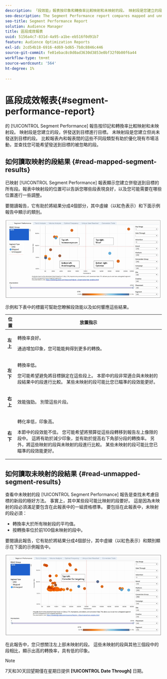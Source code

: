 ```yaml
---
description: 「段效能」報表按印象和轉換率比較映射和未映射的段。 映射段是您建立的段，併發送到目標進行目標。 未映射段是您建立但尚未發送到目標的段。 比較報表內和報表間的這些不同段類型有助於優化現有市場活動，並查找您可能希望發送到目標的被忽略的段。
seo-description: The Segment Performance report compares mapped and unmapped segments by impressions and conversion rates. A mapped segment is a segment you create and send to a destination for targeting. An unmapped segment is a segment that you've created but have not sent to a destination for targeting. Comparing these different segment types within and between reports helps you optimize existing campaigns and find overlooked segments that you may want to send to a destination for targeting.
seo-title: Segment Performance Report
solution: Audience Manager
title: 區段成效報表
uuid: 5156a4c7-831d-4a95-a1be-eb516f0d91b7
feature: Audience Optimization Reports
exl-id: 2cd54b18-6916-4d69-bd65-7b8c8846c446
source-git-commit: fe01ebac8c0d0ad3630d3853e0bf32f0b00f6a44
workflow-type: tm+mt
source-wordcount: '564'
ht-degree: 1%

---
```


# 區段成效報表{#segment-performance-report}

的 [!UICONTROL Segment Performance] 報告按印記和轉換率比較映射和未映射段。 映射段是您建立的段，併發送到目標進行目標。 未映射段是您建立但尚未發送到目標的段。 比較報表內和報表間的這些不同段類型有助於優化現有市場活動，並查找您可能希望發送到目標的被忽略的段。

## 如何讀取映射的段結果 {#read-mapped-segment-results}

已映射 [!UICONTROL Segment Performance] 報表顯示您建立併發送到目標的所有段。報表中映射段的位置可以告訴您哪些段表現良好，以及您可能需要在哪些位置進行一些調整。

要閱讀報告，它有助於將結果分成4個部分，其中虛線（以紅色表示）和下面示例報告中顯示的類別。

![](assets/mapped-segment-performance.png)

示例和下表中的標籤可幫助您瞭解段效能以及如何響應這些結果。

<table id="table_A29253B30DFA4CD7B3B7C320DE0BDEA4"> 
 <thead> 
  <tr> 
   <th colname="col1" class="entry"> 位置 </th> 
   <th colname="col2" class="entry"> 放置指示 </th> 
  </tr> 
 </thead>
 <tbody> 
  <tr> 
   <td colname="col1"> <p> <b>左上</b> </p> </td> 
   <td colname="col2"> <p>轉換率良好。 </p> <p>通過增加印象，您可能能夠得到更多的轉換。 </p> </td> 
  </tr> 
  <tr> 
   <td colname="col1"> <p> <b>左下</b> </p> </td> 
   <td colname="col2"> <p>轉換率低。 </p> <p>您可能希望避免將目標鎖定在這些段上。 本節中的段非常適合與未映射的段結果中的段進行比較。 某些未映射的段可能比您已瞄準的段效能更好。 </p> </td> 
  </tr> 
  <tr> 
   <td colname="col1"> <p> <b>右上</b> </p> </td> 
   <td colname="col2"> <p>效能強勁。 別管這些片段。 </p> </td> 
  </tr> 
  <tr> 
   <td colname="col1"> <p> <b>右下</b> </p> </td> 
   <td colname="col2"> <p>轉化率低，印象高。 </p> <p>本節中的段效能不佳。 您可能希望將預算從這些段轉移到報告左上像限的段中。 這將有助於減少印象，並有助於提高右下角部分段的轉換率。 另外，將這些映射的段與未映射的段進行比較。 某些未映射的段可能比您已瞄準的段效能更好。 </p> </td> 
  </tr> 
 </tbody> 
</table>

## 如何讀取未映射的段結果 {#read-unmapped-segment-results}

查看中未映射的段 [!UICONTROL Segment Performance] 報告是查找未考慮目標的新段的極好方法。 事實上，其中某些段可能比映射的段要好。 這是因為未映射的段必須滿足要包含在此報表中的一組資格標準。 要包括在此報表中，未映射的段必須：

* 轉換率大於所有映射段的平均值。
* 按轉換率位於前100個未映射的段中。

要閱讀此報告，它有助於將結果分成4個部分，其中虛線（以紅色表示）和類別顯示在下面的示例報告中。

![](assets/unmapped-segment-performance.png)

在此報告中，您只想關注左上部未映射的段。 這些未映射的段與其他三個段中的段相比，顯示出高的轉換率，具有低的印象。

>[!NOTE]
>
>7天和30天回望期僅在星期日提供 **[!UICONTROL Date Through]** 日期。
